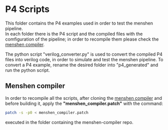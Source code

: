 # P4 Scripts
This folder contains the P4 examples used in order to test the menshen pipeline.<br />
In each folder there is the P4 script and the compiled files with the comfiguration of the pipeline; in order to recompile them please check the [menshen compiler](https://github.com/multitenancy-project/menshen-compiler.git).

The python script "verilog_converter.py" is used to convert the compiled P4 files into verilog code, in order to simulate and test the menshen pipeline. To convert a P4 example, rename the desired folder into "p4_generated" and run the python script.

## Menshen compiler
In order to recompile all the scripts, after cloning the [menshen compiler](https://github.com/multitenancy-project/menshen-compiler.git) and before building it, apply the **"menshen_compiler.patch"** with the command:
```sh
patch -s -p0 < menshen_compiler.patch
```
executed in the folder containing the menshen-compiler repo.
